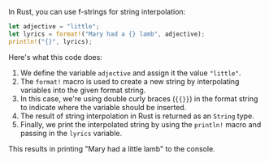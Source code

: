 In Rust, you can use f-strings for string interpolation:

```rust
let adjective = "little";
let lyrics = format!("Mary had a {} lamb", adjective);
println!("{}", lyrics);
```

Here's what this code does:
1. We define the variable `adjective` and assign it the value `"little"`.
2. The `format!` macro is used to create a new string by interpolating variables into the given format string.
3. In this case, we're using double curly braces (`{{}}`) in the format string to indicate where the variable should be inserted.
4. The result of string interpolation in Rust is returned as an `String` type.
5. Finally, we print the interpolated string by using the `println!` macro and passing in the `lyrics` variable.

This results in printing "Mary had a little lamb" to the console.
